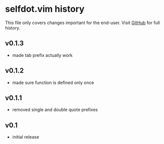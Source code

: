 selfdot.vim history
===================

This file only covers changes important for the end-user.  Visit
[GitHub][gh] for full history.

  [gh]: http://github.com/narfdotpl/selfdot.vim/commits/master


v0.1.3
------

 * made tab prefix actually work


v0.1.2
------

 * made sure function is defined only once


v0.1.1
------

 * removed single and double quote prefixes


v0.1
----

 * initial release
